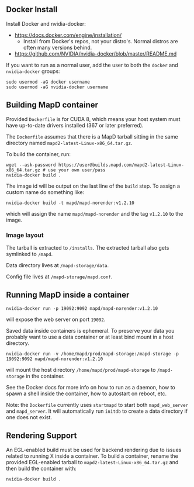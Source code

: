 ## Docker Install

Install Docker and nvidia-docker:
- https://docs.docker.com/engine/installation/
  - Install from Docker's repos, not your distro's. Normal distros are often many versions behind.
- https://github.com/NVIDIA/nvidia-docker/blob/master/README.md

If you want to run as a normal user, add the user to both the `docker` and `nvidia-docker` groups:

    sudo usermod -aG docker username
    sudo usermod -aG nvidia-docker username

## Building MapD container

Provided `Dockerfile` is for CUDA 8, which means your host system must have up-to-date drivers installed (367 or later preferred).

The `Dockerfile` assumes that there is a MapD tarball sitting in the same directory named `mapd2-latest-Linux-x86_64.tar.gz`.

To build the container, run:

    wget --ask-password https://user@builds.mapd.com/mapd2-latest-Linux-x86_64.tar.gz # use your own user/pass
    nvidia-docker build .

The image id will be output on the last line of the `build` step. To assign a custom name do something like:

    nvidia-docker build -t mapd/mapd-norender:v1.2.10

which will assign the name `mapd/mapd-norender` and the tag `v1.2.10` to the image.

### Image layout

The tarball is extracted to `/installs`. The extracted tarball also gets symlinked to `/mapd`.

Data directory lives at `/mapd-storage/data`.

Config file lives at `/mapd-storage/mapd.conf`.

## Running MapD inside a container

    nvidia-docker run -p 19092:9092 mapd/mapd-norender:v1.2.10

will expose the web server on port `19092`.

Saved data inside containers is ephemeral. To preserve your data you probably want to use a data container or at least bind mount in a host directory.

    nvidia-docker run -v /home/mapd/prod/mapd-storage:/mapd-storage -p 19092:9092 mapd/mapd-norender:v1.2.10

will mount the host directory `/home/mapd/prod/mapd-storage` to `/mapd-storage` in the container.

See the Docker docs for more info on how to run as a daemon, how to spawn a shell inside the container, how to autostart on reboot, etc.

Note: the `Dockerfile` currently uses `startmapd` to start both `mapd_web_server` and `mapd_server`. It will automatically run `initdb` to create a data directory if one does not exist.

## Rendering Support

An EGL-enabled build must be used for backend rendering due to issues related to running X inside a container. To build a container, rename the provided EGL-enabled tarball to `mapd2-latest-Linux-x86_64.tar.gz` and then build the container with:

    nvidia-docker build .
